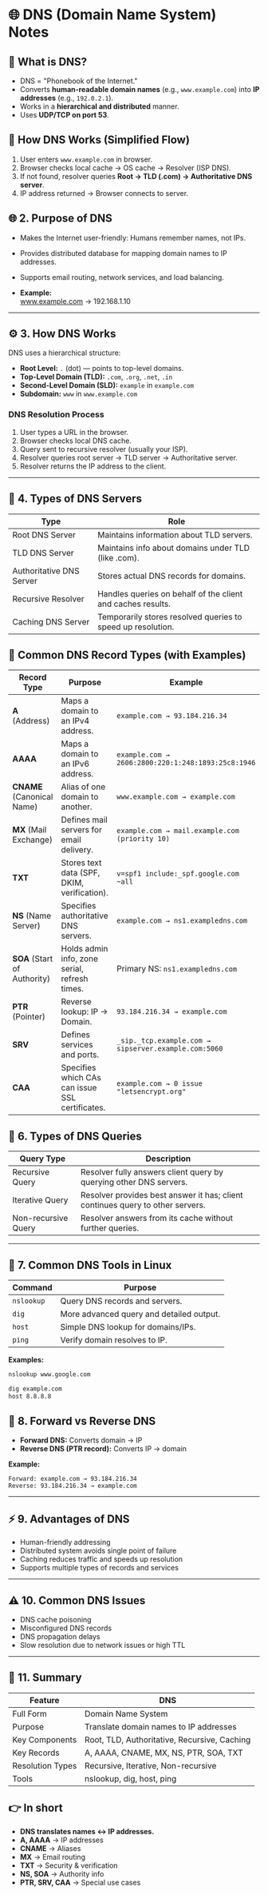 # 🌐 DNS (Domain Name System) Notes  

## 🔹 What is DNS?  
- DNS = "Phonebook of the Internet."  
- Converts **human-readable domain names** (e.g., `www.example.com`) into **IP addresses** (e.g., `192.0.2.1`).  
- Works in a **hierarchical and distributed** manner.  
- Uses **UDP/TCP on port 53**.  

## 🔹 How DNS Works (Simplified Flow)  
1. User enters `www.example.com` in browser.  
2. Browser checks local cache → OS cache → Resolver (ISP DNS).  
3. If not found, resolver queries **Root → TLD (.com) → Authoritative DNS server**.  
4. IP address returned → Browser connects to server.  

## 🌐 2. Purpose of DNS

- Makes the Internet user-friendly: Humans remember names, not IPs.
- Provides distributed database for mapping domain names to IP addresses.
- Supports email routing, network services, and load balancing.

- **Example:**  
www.example.com → 192.168.1.10
---
## ⚙️ 3. How DNS Works

DNS uses a hierarchical structure:

- **Root Level:** `.` (dot) — points to top-level domains.
- **Top-Level Domain (TLD):** `.com`, `.org`, `.net`, `.in`
- **Second-Level Domain (SLD):** `example` in `example.com`
- **Subdomain:** `www` in `www.example.com`

### DNS Resolution Process

1. User types a URL in the browser.
2. Browser checks local DNS cache.
3. Query sent to recursive resolver (usually your ISP).
4. Resolver queries root server → TLD server → Authoritative server.
5. Resolver returns the IP address to the client.

---

## 🧩 4. Types of DNS Servers

| Type                  | Role                                                   |
|-----------------------|--------------------------------------------------------|
| Root DNS Server        | Maintains information about TLD servers.             |
| TLD DNS Server         | Maintains info about domains under TLD (like .com).  |
| Authoritative DNS Server | Stores actual DNS records for domains.             |
| Recursive Resolver     | Handles queries on behalf of the client and caches results. |
| Caching DNS Server     | Temporarily stores resolved queries to speed up resolution. |

## 📑 Common DNS Record Types (with Examples)  

| Record Type | Purpose | Example |
|-------------|---------|---------|
| **A** (Address) | Maps a domain to an IPv4 address. | `example.com → 93.184.216.34` |
| **AAAA** | Maps a domain to an IPv6 address. | `example.com → 2606:2800:220:1:248:1893:25c8:1946` |
| **CNAME** (Canonical Name) | Alias of one domain to another. | `www.example.com → example.com` |
| **MX** (Mail Exchange) | Defines mail servers for email delivery. | `example.com → mail.example.com (priority 10)` |
| **TXT** | Stores text data (SPF, DKIM, verification). | `v=spf1 include:_spf.google.com ~all` |
| **NS** (Name Server) | Specifies authoritative DNS servers. | `example.com → ns1.exampledns.com` |
| **SOA** (Start of Authority) | Holds admin info, zone serial, refresh times. | Primary NS: `ns1.exampledns.com` |
| **PTR** (Pointer) | Reverse lookup: IP → Domain. | `93.184.216.34 → example.com` |
| **SRV** | Defines services and ports. | `_sip._tcp.example.com → sipserver.example.com:5060` |
| **CAA** | Specifies which CAs can issue SSL certificates. | `example.com → 0 issue "letsencrypt.org"` |


## 📡 6. Types of DNS Queries

| Query Type           | Description |
|---------------------|-------------|
| Recursive Query      | Resolver fully answers client query by querying other DNS servers. |
| Iterative Query      | Resolver provides best answer it has; client continues query to other servers. |
| Non-recursive Query  | Resolver answers from its cache without further queries. |

---

## 🧰 7. Common DNS Tools in Linux

| Command     | Purpose |
|------------|---------|
| `nslookup` | Query DNS records and servers. |
| `dig`      | More advanced query and detailed output. |
| `host`     | Simple DNS lookup for domains/IPs. |
| `ping`     | Verify domain resolves to IP. |

**Examples:**  
```bash
nslookup www.google.com

dig example.com
host 8.8.8.8
```

## 🔄 8. Forward vs Reverse DNS

- **Forward DNS:** Converts domain → IP  
- **Reverse DNS (PTR record):** Converts IP → domain  

**Example:**  
```
Forward: example.com → 93.184.216.34
Reverse: 93.184.216.34 → example.com
```


---

## ⚡ 9. Advantages of DNS

- Human-friendly addressing
- Distributed system avoids single point of failure
- Caching reduces traffic and speeds up resolution
- Supports multiple types of records and services

---

## ⚠️ 10. Common DNS Issues

- DNS cache poisoning
- Misconfigured DNS records
- DNS propagation delays
- Slow resolution due to network issues or high TTL

---

## 📝 11. Summary

| Feature           | DNS |
|------------------|-----|
| Full Form         | Domain Name System |
| Purpose           | Translate domain names to IP addresses |
| Key Components    | Root, TLD, Authoritative, Recursive, Caching |
| Key Records       | A, AAAA, CNAME, MX, NS, PTR, SOA, TXT |
| Resolution Types  | Recursive, Iterative, Non-recursive |
| Tools             | nslookup, dig, host, ping |


## 👉 In short  
- **DNS translates names ↔ IP addresses.**  
- **A, AAAA** → IP addresses  
- **CNAME** → Aliases  
- **MX** → Email routing  
- **TXT** → Security & verification  
- **NS, SOA** → Authority info  
- **PTR, SRV, CAA** → Special use cases  
